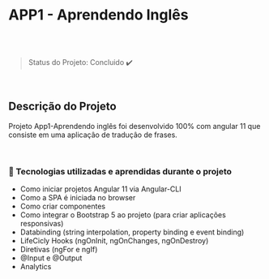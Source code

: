 # APP1 - Aprendendo Inglês


<br>

<br>

> Status do Projeto: Concluido :heavy_check_mark:

<br>

##  Descrição do Projeto 

Projeto App1-Aprendendo inglês foi desenvolvido 100% com angular 11 que consiste em uma aplicaçâo de traduçâo de frases.

<br>

### :speech_balloon: Tecnologias utilizadas e aprendidas durante o projeto 
- Como iniciar projetos Angular 11 via Angular-CLI
- Como a SPA é iniciada no browser
- Como criar componentes
- Como integrar o Bootstrap 5 ao projeto (para criar aplicações responsivas)
- Databinding (string interpolation, property binding e event binding)
- LifeCicly Hooks (ngOnInit, ngOnChanges, ngOnDestroy)
- Diretivas (ngFor e ngIf)
- @Input e @Output
- Analytics


